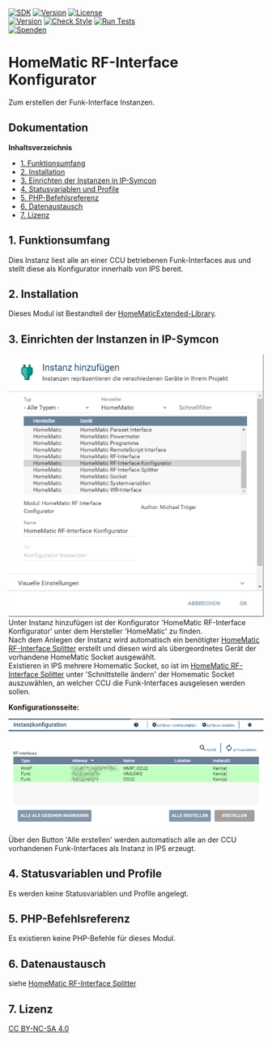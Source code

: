 [![SDK](https://img.shields.io/badge/Symcon-PHPModul-red.svg)](https://www.symcon.de/service/dokumentation/entwicklerbereich/sdk-tools/sdk-php/)
[![Version](https://img.shields.io/badge/Modul%20version-3.74-blue.svg)]()
[![License](https://img.shields.io/badge/License-CC%20BY--NC--SA%204.0-green.svg)](https://creativecommons.org/licenses/by-nc-sa/4.0/)  
[![Version](https://img.shields.io/badge/Symcon%20Version-6.1%20%3E-green.svg)](https://community.symcon.de/t/ip-symcon-6-1-stable-changelog/40276-IP-Symcon-5-1-%28Stable%29-Changelog)
[![Check Style](https://github.com/Nall-chan/HomematicExtended/workflows/Check%20Style/badge.svg)](https://github.com/Nall-chan/HomematicExtended/actions) [![Run Tests](https://github.com/Nall-chan/HomematicExtended/workflows/Run%20Tests/badge.svg)](https://github.com/Nall-chan/HomematicExtended/actions)   
[![Spenden](https://www.paypalobjects.com/de_DE/DE/i/btn/btn_donate_SM.gif)](../README.md#6-spenden) 

# HomeMatic RF-Interface Konfigurator  <!-- omit in toc -->
   Zum erstellen der Funk-Interface Instanzen.  

## Dokumentation <!-- omit in toc -->

**Inhaltsverzeichnis**

- [1. Funktionsumfang](#1-funktionsumfang)
- [2. Installation](#2-installation)
- [3. Einrichten der Instanzen in IP-Symcon](#3-einrichten-der-instanzen-in-ip-symcon)
- [4. Statusvariablen und Profile](#4-statusvariablen-und-profile)
- [5. PHP-Befehlsreferenz](#5-php-befehlsreferenz)
- [6. Datenaustausch](#6-datenaustausch)
- [7. Lizenz](#7-lizenz)

## 1. Funktionsumfang

   Dies Instanz liest alle an einer CCU betriebenen Funk-Interfaces aus und stellt diese als Konfigurator innerhalb von IPS bereit.  

## 2. Installation

Dieses Modul ist Bestandteil der [HomeMaticExtended-Library](../).  


## 3. Einrichten der Instanzen in IP-Symcon


![Instanzen](../docs/HMExtendedInstanzenRFConf.png)  
   Unter Instanz hinzufügen ist der Konfigurator 'HomeMatic RF-Interface Konfigurator' unter dem Hersteller 'HomeMatic' zu finden.  
   Nach dem Anlegen der Instanz wird automatisch ein benötigter [HomeMatic RF-Interface Splitter](../RFInterfaceSplitter/) erstellt und diesen wird als übergeordnetes Gerät der vorhandene HomeMatic Socket ausgewählt.  
   Existieren in IPS mehrere Homematic Socket, so ist im [HomeMatic RF-Interface Splitter](../RFInterfaceSplitter/)  unter 'Schnittstelle ändern' der Homematic Socket auszuwählen, an welcher CCU die Funk-Interfaces ausgelesen werden sollen.  

**Konfigurationsseite:**  

![RFInterface](../docs/RFInterfaceConfigurator.png)  

   Über den Button 'Alle erstellen' werden automatisch alle an der CCU vorhandenen Funk-Interfaces als Instanz in IPS erzeugt.  
   
## 4. Statusvariablen und Profile  

   Es werden keine Statusvariablen und Profile angelegt.  

## 5. PHP-Befehlsreferenz

   Es existieren keine PHP-Befehle für dieses Modul.  

## 6. Datenaustausch  

siehe [HomeMatic RF-Interface Splitter](../RFInterfaceSplitter/) 


## 7. Lizenz

  [CC BY-NC-SA 4.0](https://creativecommons.org/licenses/by-nc-sa/4.0/)  
